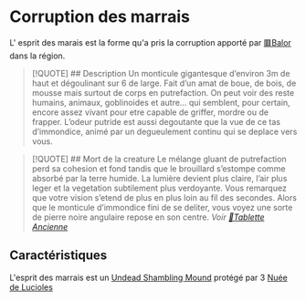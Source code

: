 # Corruption des marrais
L' esprit des marais est la forme qu'a pris la corruption apporté par [🟥Balor](../../PNJ/🟥Balor.md) dans la région. 

> [!QUOTE]  ## Description
> Un monticule gigantesque d’environ 3m de haut et dégoulinant sur 6 de large. Fait d’un amat de boue, de bois, de mousse mais surtout de corps en putrefaction. On peut voir des reste humains, animaux, goblinoides et autre… qui semblent, pour certain, encore assez vivant pour etre capable de griffer, mordre ou de frapper. L’odeur putride  est aussi degoutante que la vue de ce tas d’immondice, animé par un degueulement continu  qui se deplace vers vous.

> [!QUOTE]  ## Mort de la creature
> Le mélange gluant de putrefaction perd sa cohesion et fond tandis que le brouillard s’estompe comme absorbé par la terre humide. 
> La lumière devient plus claire, l’air plus leger et la vegetation subtilement plus verdoyante. Vous remarquez que votre vision s’etend de plus en plus loin au fil des secondes.
> Alors que le monticule d’immondice fini de se deliter, vous voyez une sorte de pierre noire angulaire repose en son centre. *Voir [🔎Tablette Ancienne](../lieux/📍Syphon%20de%20glaise.md#🔎Tablette%20Ancienne)*
>

## Caractéristiques 
L'esprit des marrais est un [Undead Shambling Mound](https://5e.tools/bestiary.html#undead%20shambling%20mound_wdmm) protégé par 3 [Nuée de Lucioles](https://5e.tools/bestiary.html#swarm%20of%20beetles_mm,flstenvironment:swamp=1,flopenvironment:extend)